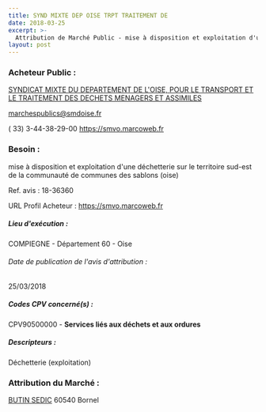 ```yaml
---
title: SYND MIXTE DEP OISE TRPT TRAITEMENT DE
date: 2018-03-25
excerpt: >-
  Attribution de Marché Public - mise à disposition et exploitation d'une déchetterie sur le territoire sud-est de la communauté de communes des sablons (oise)
layout: post
---
```


### Acheteur Public : 
<a href="/acheteur-32/siren-200067619"> SYNDICAT MIXTE DU DEPARTEMENT DE L'OISE, POUR LE TRANSPORT ET LE TRAITEMENT DES DECHETS MENAGERS ET ASSIMILES</a><br/>



marchespublics@smdoise.fr

( 33) 3-44-38-29-00
https://smvo.marcoweb.fr
### Besoin :

mise à disposition et exploitation d'une déchetterie sur le territoire sud-est de la communauté de communes des sablons (oise)

Ref. avis : 18-36360

URL Profil Acheteur : https://smvo.marcoweb.fr

##### Lieu d'exécution :

COMPIEGNE - Département 60 - Oise

###### Date de publication de l'avis d'attribution : 
25/03/2018

##### Codes CPV concerné(s) :
CPV90500000 - **Services liés aux déchets et aux ordures** <br/>

##### Descripteurs :
Déchetterie (exploitation) <br/>

### Attribution du Marché :
<a href="/entreprise-268/siren-697180453"> BUTIN SEDIC</a>     60540 Bornel <br/>
